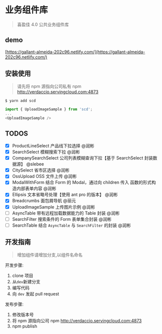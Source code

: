 # 业务组件库

> 喜盈佳 4.0 公共业务组件库

## demo

[https://gallant-almeida-202c96.netlify.com/](https://gallant-almeida-202c96.netlify.com/)

## 安装使用

> 请先将 npm 源指向公司私有 npm http://verdaccio.servingcloud.com:4873

```shell
$ yarn add scd
```

```javascript
import { UploadImageSample } from 'scd';
...
<UploadImageSample />

```

## TODOS

- [x] ProductLineSelect 产品线下拉选择 @润彬
- [x] SearchSelect 模糊搜索下拉 @润彬
- [x] CompanySearchSelect 公司列表模糊查询下拉【基于 SearchSelect 封装数据源】 @slebee
- [x] CitySelect 省市区选择 @润彬
- [x] OssUpload OSS 文件上传 @润彬
- [x] ModalWithForm 结合 Form 的 Modal，通过向 children 传入 函数的形式构造内部表单内容 @润彬
- [x] Ellipsis 文本省略号处理【使用 ant pro 的版本】 @润彬
- [x] Breadcrumbs 面包屑导航 @丽元
- [x] UploadImageSample 上传图片示例 @润彬
- [ ] AsyncTable 带有远程加载数据能力的 Table 封装 @润彬
- [ ] SearchFilter 搜索条件的 Form 表单集合封装 @润彬
- [ ] SearchTable 结合 `AsyncTable` 与 `SearchFilter` 的封装 @润彬

## 开发指南

> 增加组件请增加分支,以组件名命名

开发步骤:

1. clone 项目
2. 从`dev`新建分支
3. 编写代码
4. 向 `dev` 发起 pull request

发布步骤:

1. 修改版本号
2. 将 npm 源指向公司 npm http://verdaccio.servingcloud.com:4873
3. npm publish
